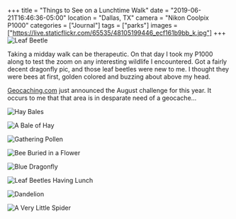 +++
title = "Things to See on a Lunchtime Walk"
date = "2019-06-21T16:46:36-05:00"
location = "Dallas, TX"
camera = "Nikon Coolpix P1000"
categories = ["Journal"]
tags = ["parks"]
images = ["https://live.staticflickr.com/65535/48105199446_ecf161b9bb_k.jpg"]
+++
![Leaf Beetle](https://live.staticflickr.com/65535/48105199446_ecf161b9bb_k.jpg)
<!--more-->
Taking a midday walk can be therapeutic. On that day I took my P1000 along to test the zoom on any interesting wildlife I encountered. Got a fairly decent dragonfly pic, and those leaf beetles were new to me. I thought they were bees at first, golden colored and buzzing about above my head. 

[Geocaching.com](http://www.geocaching.com/) just announced the August challenge for this year. It occurs to me that that area is in desparate need of a geocache…

![Hay Bales](https://live.staticflickr.com/65535/48105249228_8ae4e68daf_k.jpg)

![A Bale of Hay](https://live.staticflickr.com/65535/48105316477_6afe54e936_k.jpg)

![Gathering Pollen](https://live.staticflickr.com/65535/48105316597_4bfb36095a_k.jpg)

![Bee Buried in a Flower](https://live.staticflickr.com/65535/48105199376_2ce74e8401_k.jpg)

![Blue Dragonfly](https://live.staticflickr.com/65535/48105199681_db3c091222_k.jpg)

![Leaf Beetles Having Lunch](https://live.staticflickr.com/65535/48105199841_b3c396cf13_k.jpg)

![Dandelion](https://live.staticflickr.com/65535/48105249348_ebe2bd9382_k.jpg)

![A Very Little Spider](https://live.staticflickr.com/65535/48105199316_3f3f478744_k.jpg)
